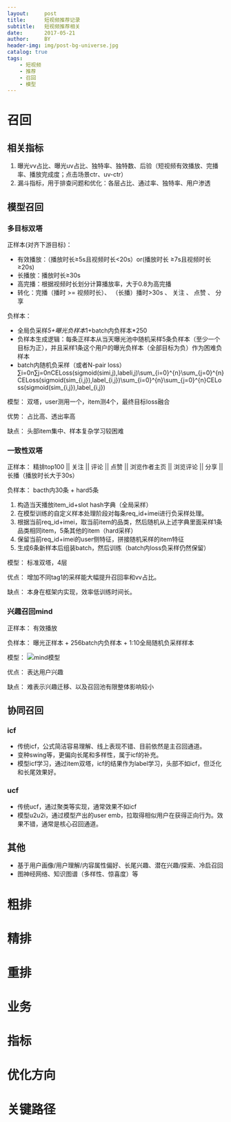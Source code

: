 ```yaml
---
layout:     post
title:      短视频推荐记录
subtitle:   短视频推荐相关
date:       2017-05-21
author:     BY
header-img: img/post-bg-universe.jpg
catalog: true
tags:
    - 短视频
    - 推荐
    - 召回
    - 模型
---
```


# 召回

## 相关指标
1. 曝光vv占比、曝光uv占比、独特率、独特数、后验（短视频有效播放、完播率、播放完成度；点击场景ctr、uv-ctr）
2. 漏斗指标，用于排查问题和优化：各层占比、通过率、独特率、用户渗透

## 模型召回

### 多目标双塔

正样本(对齐下游目标)：
 - 有效播放：（播放时长≥5s且视频时长<20s）or(播放时长 ≥7s且视频时长≥20s)
 - 长播放：播放时长≥30s
 - 高完播：根据视频时长划分计算播放率，大于0.8为高完播
 - 转化：完播（播时 >= 视频时长）、 （长播）播时>30s 、 关注 、 点赞 、 分享

负样本：
 - 全局负采样*5+曝光负样本*1+batch内负样本*250
 - 负样本生成逻辑：每条正样本从当天曝光池中随机采样5条负样本（至少一个目标为正），并且采样1条这个用户的曝光负样本（全部目标为负）作为困难负样本
 - batch内随机负采样（或者N-pair loss） ∑i=0n∑j=0nCELoss(sigmoid(simi,j),labeli,j)\sum_{i=0}^{n}\sum_{j=0}^{n}CELoss(sigmoid(sim_{i,j}),label_{i,j})\sum_{i=0}^{n}\sum_{j=0}^{n}CELoss(sigmoid(sim_{i,j}),label_{i,j})

模型：
双塔，user测用一个，item测4个，最终目标loss融合

优势：
占比高、透出率高

缺点：
头部item集中、样本复杂学习较困难

### 一致性双塔

正样本：
精排top100 || 关注 || 评论 || 点赞 || 浏览作者主页 || 浏览评论 || 分享 || 长播（播放时长大于30s）

负样本：
bacth内30条 + hard5条

1. 构造当天播放item_id+slot hash字典（全局采样）
2. 在模型训练的自定义样本处理阶段对每条req_id+imei进行负采样处理。
3.  根据当前req_id+imei，取当前item的品类，然后随机从上述字典里面采样1条品类相同item，5条其他的item（hard采样）
4. 保留当前req_id+imei的user侧特征，拼接随机采样的item特征
5. 生成6条新样本后组装batch，然后训练（batch内loss负采样仍然保留）

模型：
标准双塔，4层

优点：
增加不同tag1的采样能大幅提升召回率和vv占比。

缺点：
本身在框架内实现，效率低训练时间长。

### 兴趣召回mind

正样本：
有效播放

负样本：
曝光正样本 + 256batch内负样本 + 1:10全局随机负采样样本

模型：
![mind模型](http://yougth.top/img/recommend/image-20250521-video.png)

优点：
表达用户兴趣

缺点：
难表示兴趣迁移、以及召回池有限整体影响较小


## 协同召回

### icf
 - 传统icf，公式简洁容易理解、线上表现不错、目前依然是主召回通道。
 - 变种swing等，更偏向长尾和多样性，属于icf的补充。
 - 模型icf学习，通过item双塔，icf的结果作为label学习，头部不如icf，但泛化和长尾效果好。

### ucf
 - 传统ucf，通过聚类等实现，通常效果不如icf
 - 模型u2u2i，通过模型产出的user emb，拉取得相似用户在获得正向行为。效果不错，通常是核心召回通道。


## 其他
 - 基于用户画像/用户理解/内容属性偏好、长尾兴趣、潜在兴趣/探索、冷启召回
 - 图神经网络、知识图谱（多样性、惊喜度）等

# 粗排


# 精排



# 重排


# 业务


# 指标


# 优化方向


# 关键路径
